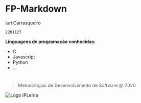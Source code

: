 # FP-Markdown

Iuri Carrasqueiro

`2201127`



**Linguagens de programação conhecidas:**

* C
* Javascript
* Python
* ...

# 



> Metodologias de Desenvolvimento de Software @ 2020



![Logo IPLeiria](https://www.ipleiria.pt/wp-content/themes/ipleiria/img/logo_ipl_header.png)

